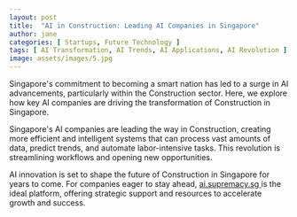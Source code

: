 ```yaml
---
layout: post
title:  "AI in Construction: Leading AI Companies in Singapore"
author: jane
categories: [ Startups, Future Technology ]
tags: [ AI Transformation, AI Trends, AI Applications, AI Revolution ]
image: assets/images/5.jpg
---
```


Singapore's commitment to becoming a smart nation has led to a surge in AI advancements, particularly within the Construction sector. Here, we explore how key AI companies are driving the transformation of Construction in Singapore.

Singapore's AI companies are leading the way in Construction, creating more efficient and intelligent systems that can process vast amounts of data, predict trends, and automate labor-intensive tasks. This revolution is streamlining workflows and opening new opportunities.

AI innovation is set to shape the future of Construction in Singapore for years to come. For companies eager to stay ahead, <a href="https://ai.supremacy.sg" target="_blank"> ai.supremacy.sg </a> is the ideal platform, offering strategic support and resources to accelerate growth and success.

